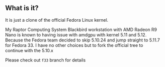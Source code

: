 ## What is it?

It is just a clone of the official Fedora Linux kernel.

My Raptor Computing System Blackbird workstation with AMD Radeon R9 Nano is known
to having issue with amdgpu with kernel 5.11 and 5.12. Because the Fedora team decided
to skip 5.10.24 and jump straight to 5.11.7 for Fedora 33. I have no other choices
but to fork the official tree to continue with the 5.10.x

Please check out `f33` branch for details
